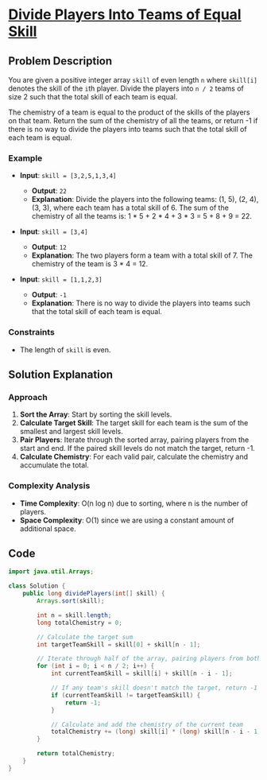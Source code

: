 # [Divide Players Into Teams of Equal Skill](https://leetcode.com/problems/divide-players-into-teams-of-equal-skill/description/?envType=daily-question&envId=2024-10-04)

## Problem Description
You are given a positive integer array `skill` of even length `n` where `skill[i]` denotes the skill of the `i`th player. Divide the players into `n / 2` teams of size 2 such that the total skill of each team is equal.

The chemistry of a team is equal to the product of the skills of the players on that team. Return the sum of the chemistry of all the teams, or return -1 if there is no way to divide the players into teams such that the total skill of each team is equal.

### Example
- **Input**: `skill = [3,2,5,1,3,4]`
  - **Output**: `22`
  - **Explanation**: Divide the players into the following teams: (1, 5), (2, 4), (3, 3), where each team has a total skill of 6. The sum of the chemistry of all the teams is: 1 * 5 + 2 * 4 + 3 * 3 = 5 + 8 + 9 = 22.

- **Input**: `skill = [3,4]`
  - **Output**: `12`
  - **Explanation**: The two players form a team with a total skill of 7. The chemistry of the team is 3 * 4 = 12.

- **Input**: `skill = [1,1,2,3]`
  - **Output**: `-1`
  - **Explanation**: There is no way to divide the players into teams such that the total skill of each team is equal.

### Constraints
- The length of `skill` is even.

## Solution Explanation

### Approach
1. **Sort the Array**: Start by sorting the skill levels.
2. **Calculate Target Skill**: The target skill for each team is the sum of the smallest and largest skill levels.
3. **Pair Players**: Iterate through the sorted array, pairing players from the start and end. If the paired skill levels do not match the target, return -1.
4. **Calculate Chemistry**: For each valid pair, calculate the chemistry and accumulate the total.

### Complexity Analysis
- **Time Complexity**: O(n log n) due to sorting, where n is the number of players.
- **Space Complexity**: O(1) since we are using a constant amount of additional space.

## Code
```java
import java.util.Arrays;

class Solution {
    public long dividePlayers(int[] skill) {
        Arrays.sort(skill);

        int n = skill.length;
        long totalChemistry = 0;

        // Calculate the target sum
        int targetTeamSkill = skill[0] + skill[n - 1];

        // Iterate through half of the array, pairing players from both ends
        for (int i = 0; i < n / 2; i++) {
            int currentTeamSkill = skill[i] + skill[n - i - 1];

            // If any team's skill doesn't match the target, return -1
            if (currentTeamSkill != targetTeamSkill) {
                return -1;
            }

            // Calculate and add the chemistry of the current team
            totalChemistry += (long) skill[i] * (long) skill[n - i - 1];
        }

        return totalChemistry;
    }
}
